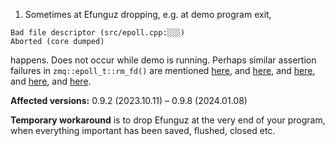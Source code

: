 1. Sometimes at Efunguz dropping, e.g. at demo program exit,

```
Bad file descriptor (src/epoll.cpp:░░░)
Aborted (core dumped)
```

happens. Does not occur while demo is running. Perhaps similar assertion failures in `zmq::epoll_t::rm_fd()` are mentioned [here](https://github.com/zeromq/libzmq/issues/1627), and [here](https://hyperledger-indy.readthedocs.io/projects/plenum/en/latest/misc/zeromq_features.html#there-is-no-ability-to-track-and-drop-clients-connections-using-zeromq-api), and [here](https://marc.info/?l=zeromq-dev&m=138373847229120&w=2), and [here](https://www.mail-archive.com/zeromq-dev@lists.zeromq.org/msg28846.html), and [here](https://www.mail-archive.com/zeromq-dev@lists.zeromq.org/msg31287.html).

**Affected versions:** 0.9.2 (2023.10.11) – 0.9.8 (2024.01.08)

**Temporary workaround** is to drop Efunguz at the very end of your program, when everything important has been saved, flushed, closed etc.